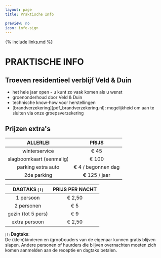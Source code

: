 ```yaml
---
layout: page
title: Praktische Info

preview: no
icon: info-sign
---
```


{% include links.md %}

# PRAKTISCHE INFO

## Troeven residentieel verblijf Veld & Duin

- het hele jaar open - u kunt zo vaak komen als u wenst
- groenonderhoud door Veld & Duin
- technische know-how voor herstellingen
- [brandverzekering][pdf_brandverzekering.nl]: mogelijkheid om aan te sluiten via onze groepsverzekering


## Prijzen extra's

ALLERLEI              |PRIJS           
:--------------------:|:--------------:
winterservice         |€ 45                   
slagboomkaart (eenmalig)|€ 100          
parking extra auto      |€ 4 / begonnen dag  
2de parking           |€ 125 / jaar       


DAGTAKS ⑴          |PRIJS PER NACHT|
:------------------:|:-------------:|
1 persoon           | € 2,50        
2 personen          | € 5  
gezin (tot 5 pers)  | € 9     
extra persoon       | € 2,50


⑴ **Dagtaks:**<br> De (klein)kinderen en (groot)ouders van de eigenaar kunnen gratis blijven slapen. Andere personen of huurders die blijven overnachten moeten zich komen aanmelden aan de receptie en dagtaks betalen. 